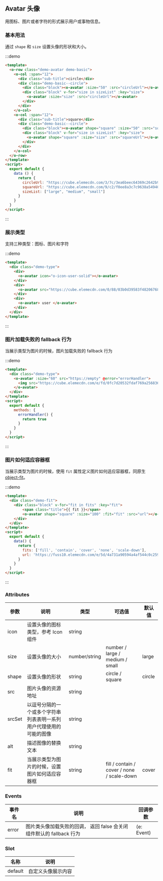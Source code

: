 ## Avatar 头像

用图标、图片或者字符的形式展示用户或事物信息。

### 基本用法

通过 `shape` 和 `size` 设置头像的形状和大小。

:::demo
```html
<template>
  <o-row class="demo-avatar demo-basic">
    <o-col :span="12">
      <div class="sub-title">circle</div>
      <div class="demo-basic--circle">
        <div class="block"><o-avatar :size="50" :src="circleUrl"></o-avatar></div>
        <div class="block" v-for="size in sizeList" :key="size">
          <o-avatar :size="size" :src="circleUrl"></o-avatar>
        </div>
      </div>
    </o-col>  
    <o-col :span="12">
      <div class="sub-title">square</div>
      <div class="demo-basic--circle">
        <div class="block"><o-avatar shape="square" :size="50" :src="squareUrl"></o-avatar></div>
        <div class="block" v-for="size in sizeList" :key="size">
          <o-avatar shape="square" :size="size" :src="squareUrl"></o-avatar>
        </div>
      </div>
    </o-col> 
  </o-row>
</template>
<script>
  export default {
    data () {
      return {
        circleUrl: "https://cube.elemecdn.com/3/7c/3ea6beec64369c2642b92c6726f1epng.png",
        squareUrl: "https://cube.elemecdn.com/9/c2/f0ee8a3c7c9638a54940382568c9dpng.png",
        sizeList: ["large", "medium", "small"]
      }
    }
  }
</script>

```
:::

### 展示类型

支持三种类型：图标、图片和字符

:::demo
```html
<template>
  <div class="demo-type">
    <div>
      <o-avatar icon="o-icon-user-solid"></o-avatar>
    </div>
    <div>
      <o-avatar src="https://cube.elemecdn.com/0/88/03b0d39583f48206768a7534e55bcpng.png"></o-avatar>
    </div>
    <div>
      <o-avatar> user </o-avatar>
    </div>
  </div>
</template>
```
:::

### 图片加载失败的 fallback 行为

当展示类型为图片的时候，图片加载失败的 fallback 行为

:::demo
```html
<template>
  <div class="demo-type">
    <o-avatar :size="60" src="https://empty" @error="errorHandler">
      <img src="https://cube.elemecdn.com/e/fd/0fc7d20532fdaf769a25683617711png.png"/>
    </o-avatar>
  </div>
</template>
<script>
  export default {
    methods: {
      errorHandler() {
        return true
      }
    }
  }
</script>

```
:::

### 图片如何适应容器框

当展示类型为图片的时候，使用 `fit` 属性定义图片如何适应容器框，同原生 [object-fit](https://developer.mozilla.org/en-US/docs/Web/CSS/object-fit)。

:::demo
```html
<template>
  <div class="demo-fit">
    <div class="block" v-for="fit in fits" :key="fit">
        <span class="title">{{ fit }}</span>
        <o-avatar shape="square" :size="100" :fit="fit" :src="url"></o-avatar>
    </div>
  </div>
</template>
<script>
  export default {
    data() {
      return {
        fits: ['fill', 'contain', 'cover', 'none', 'scale-down'],
        url: 'https://fuss10.elemecdn.com/e/5d/4a731a90594a4af544c0c25941171jpeg.jpeg'
      }
    }
  }
</script>

```
:::

### Attributes

| 参数              | 说明                             | 类型            | 可选值 | 默认值 |
| ----------------- | -------------------------------- | --------------- | ------ | ------ |
| icon              | 设置头像的图标类型，参考 Icon 组件   | string          |        |        |
| size              | 设置头像的大小                     | number/string | number / large / medium / small | large  |
| shape             | 设置头像的形状  | string |    circle / square     |   circle  |
| src               | 图片头像的资源地址 | string |        |      |
| srcSet            | 以逗号分隔的一个或多个字符串列表表明一系列用户代理使用的可能的图像 | string |        |      |
| alt               | 描述图像的替换文本 | string |        |      |
| fit               | 当展示类型为图片的时候，设置图片如何适应容器框 | string |    fill / contain / cover / none / scale-down    |   cover   |


### Events

| 事件名 | 说明               | 回调参数 |
| ------ | ------------------ | -------- |
| error  | 图片类头像加载失败的回调， 返回 false 会关闭组件默认的 fallback 行为 |(e: Event)  |

### Slot

| 名称	 | 说明               |  
| ------ | ------------------ | 
| default  | 自定义头像展示内容 |
